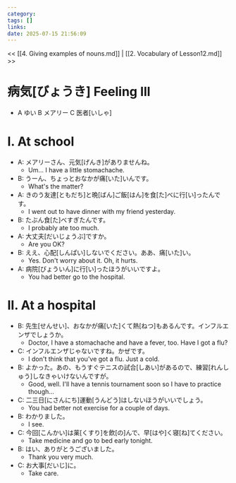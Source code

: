 ```yaml
---
category: 
tags: []
links:
date: 2025-07-15 21:56:09
---
```


<< [[4. Giving examples of nouns.md]] | [[2. Vocabulary of Lesson12.md]] >>

# 病気\[びょうき\] Feeling Ill

- A ゆい B メアリー C 医者\[いしゃ\]

# I. At school

- A: メアリーさん、元気\[げんき\]がありませんね。
    - Um... I have a little stomachache.
- B: うーん、ちょっとおなかが痛\[いた\]いんです。
    - What's the matter?
- A: きのう友達\[ともだち\]と晩\[ばん\]ご飯\[はん\]を食\[た\]べに行\[い\]ったんです。
    - I went out to have dinner with my friend yesterday.
- B: たぶん食\[た\]べすぎたんです。
    - I probably ate too much.
- A: 大丈夫\[だいじょうぶ\]ですか。
    - Are you OK?
- B: ええ、心配\[しんぱい\]しないでください。ああ、痛\[いた\]い。
    - Yes. Don't worry about it. Oh, it hurts.
- A: 病院\[びょういん\]に行\[い\]ったほうがいいですよ。
    - You had better go to the hospital.

# II. At a hospital

- B: 先生\[せんせい\]、おなかが痛\[いた\]くて熱\[ねつ\]もあるんです。インフルエンザでしょうか。
    - Doctor, I have a stomachache and have a fever, too. Have I got a flu?
- C: インフルエンザじゃないですね。かぜです。
    - I don't think that you've got a flu. Just a cold.
- B: よかった。あの、もうすぐテニスの試合\[しあい\]があるので、練習\[れんしゅう\]しなきゃいけないんですが。
    - Good, well. I'll have a tennis tournament soon so I have to practice though...
- C: 二三日\[にさんにち\]運動\[うんどう\]はしないほうがいいでしょう。
    - You had better not exercise for a couple of days.
- B: わかりました。
    - I see.
- C: 今回\[こんかい\]は薬\[くすり\]を飲\[の\]んで、早\[はや\]く寝\[ね\]てください。
    - Take medicine and go to bed early tonight.
- B: はい、ありがとうございました。
    - Thank you very much.
- C: お大事\[だいじ\]に。
    - Take care.
